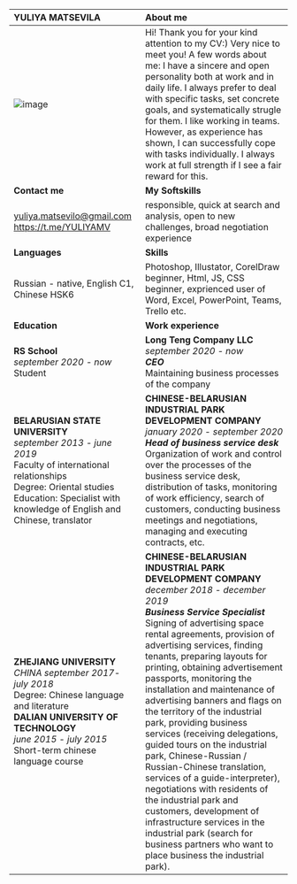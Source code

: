 
|YULIYA MATSEVILA|About me|
|:-------------------------|:------|
| ![image](https://sun9-36.userapi.com/impg/2CTPuEpS-m7q54n8BxwTzbZ-v2Nqzvl0oAMJng/_mRqNrdXa5U.jpg?size=200x0&quality=90&crop=0,0,944,1112&sign=e9fcd91fc4704cca4ccb2f5bd2a64356&ava=1)| Hi! Thank you for your kind attention to my CV:) Very nice to meet you! A few words about me: I have a sincere and open personality both at work and in daily life. I always prefer to deal with specific tasks, set concrete goals, and systematically strugle for them. I like working in teams. However, as experience has shown, I can successfully cope with tasks individually. I always work at full strength if I see a fair reward for this. |
| **Contact me**| **My Softskills**| 
|yuliya.matsevilo@gmail.com https://t.me/YULIYAMV| responsible, quick at search and analysis, open to new challenges, broad negotiation experience|
|**Languages**|**Skills**|
|Russian - native, English C1, Chinese HSK6| Photoshop, Illustator, CorelDraw beginner, Html, JS, CSS beginner, exprienced user of Word, Excel, PowerPoint, Teams, Trello etc.|
|**Education**|**Work experience**|
|**RS School** <br/>*september 2020 - now* <br/>Student|**Long Teng Company LLC** *september 2020 - now* <br/>***CEO*** <br/>Maintaining business processes of the company|
|**BELARUSIAN STATE UNIVERSITY**<br/> *september 2013 - june 2019* <br/>Faculty of international relationships <br/>Degree: Oriental studies <br/>Education: Specialist with knowledge of English and Chinese, translator|**CHINESE-BELARUSIAN INDUSTRIAL PARK DEVELOPMENT COMPANY** <br/>*january 2020 - september 2020* <br/>***Head of business service desk*** <br/>Organization of work and control over the processes of the business service desk, distribution of tasks, monitoring of work efficiency, search of customers, conducting business meetings and negotiations, managing and executing contracts, etc.|
|**ZHEJIANG UNIVERSITY** <br/>*CHINA september 2017- july 2018* <br/>Degree: Chinese language and literature <br/>**DALIAN UNIVERSITY OF TECHNOLOGY** <br/>*june 2015 - july 2015* <br/>Short-term chinese language course|**CHINESE-BELARUSIAN INDUSTRIAL PARK DEVELOPMENT COMPANY** <br/>*december 2018 - december 2019* <br/>***Business Service Specialist*** <br/>Signing of advertising space rental agreements, provision of advertising services, finding tenants, preparing layouts for printing, obtaining advertisement passports, monitoring the installation and maintenance of advertising banners and flags on the territory of the industrial park, providing business services (receiving delegations, guided tours on the industrial park, Chinese-Russian / Russian-Chinese translation, services of a guide-interpreter), negotiations with residents of the industrial park and customers, development of infrastructure services in the industrial park (search for business partners who want to place business the industrial park).|

